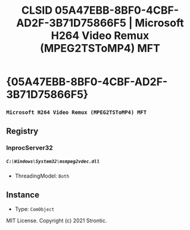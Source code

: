 ﻿---
title: "CLSID 05A47EBB-8BF0-4CBF-AD2F-3B71D75866F5 | Microsoft H264 Video Remux (MPEG2TSToMP4) MFT"
excerpt: What is COM-Object CLSID 05A47EBB-8BF0-4CBF-AD2F-3B71D75866F5?
---

# {05A47EBB-8BF0-4CBF-AD2F-3B71D75866F5}

### `Microsoft H264 Video Remux (MPEG2TSToMP4) MFT`

## Registry


### InprocServer32

##### `C:\Windows\System32\msmpeg2vdec.dll`
* ThreadingModel: `Both`

## Instance

* Type: `ComObject`

MIT License. Copyright (c) 2021 Strontic.


